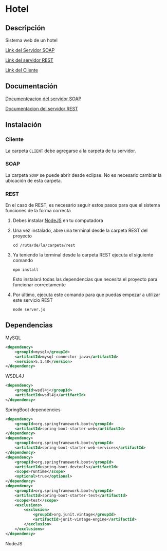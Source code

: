 # Hotel
## Descripción
Sistema web de un hotel

[Link del Servidor SOAP](http://54.162.225.248:8080/hotel.wsdl)

[Link del servidor REST](https://rest-hotel.herokuapp.com/habitaciones)

[Link del Cliente](http://54.162.225.248/web/Hotel/reservaciones.html)

## Documentación

[Documenteacion del servidor SOAP](https://github.com/dannyhvalenz/Hotel-WS/tree/master/DOCS)

[Documentacion del servidor REST](https://documenter.getpostman.com/view/11546995/T17Aiq8h)


## Instalación

### Cliente

La carpeta `CLIENT` debe agregarse a la carpeta de tu servidor.

### SOAP

La carpeta `SOAP` se puede abrir desde eclipse. No es necesario cambiar la ubicación de esta carpeta.

### REST

En el caso de REST, es necesario seguir estos pasos para que el sistema funciones de la forma correcta

1. Debes instalar [NodeJS](https://nodejs.org/es/download/) en tu computadora

2. Una vez instalado, abre una terminal desde la carpeta REST del proyecto

   ```
   cd /ruta/de/la/carpeta/rest
   ```

3. Ya teniendo la terminal desde la carpeta REST ejecuta el siguiente comando

   ```
   npm install
   ```

   Esto instalará todas las dependencias que necesita el proyecto para funcionar correctamente

4. Por último, ejecuta este comando para que puedas empezar a utilizar este servicio REST

   ```
   node server.js
   ```

   

## Dependencias

MySQL

```xml
<dependency>
    <groupId>mysql</groupId>
    <artifactId>mysql-connector-java</artifactId>
    <version>5.1.48</version>
</dependency>
```

WSDL4J

```xml
<dependency>
	<groupId>wsdl4j</groupId>
	<artifactId>wsdl4j</artifactId>
</dependency>
```

SpringBoot dependencies

```xml
<dependency>
	<groupId>org.springframework.boot</groupId>
	<artifactId>spring-boot-starter-web</artifactId>
</dependency>
<dependency>
	<groupId>org.springframework.boot</groupId>
	<artifactId>spring-boot-starter-web-services</artifactId>
</dependency>
<dependency>
	<groupId>org.springframework.boot</groupId>
	<artifactId>spring-boot-devtools</artifactId>
	<scope>runtime</scope>
	<optional>true</optional>
</dependency>
<dependency>
	<groupId>org.springframework.boot</groupId>
	<artifactId>spring-boot-starter-test</artifactId>
	<scope>test</scope>
	<exclusions>
		<exclusion>
			<groupId>org.junit.vintage</groupId>
			<artifactId>junit-vintage-engine</artifactId>
		</exclusion>
	</exclusions>
</dependency>
```

NodeJS
